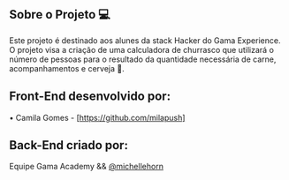 ## Sobre o Projeto 💻

Este projeto é destinado aos alunes da stack Hacker do Gama Experience. O projeto visa a criação de uma calculadora de churrasco que utilizará o número de pessoas para o resultado da quantidade necessária de carne, acompanhamentos e cerveja 🍺.

## Front-End desenvolvido por: 

• Camila Gomes - [https://github.com/milapush]


## Back-End criado por: 

Equipe Gama Academy && [@michellehorn](https://github.com/michellehorn)
